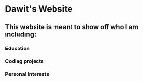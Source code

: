 # Dawit's Website
## This website is meant to show off who I am including:
### Education
### Coding projects
### Personal Interests
